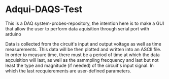 # Adqui-DAQS-Test
This is a DAQ system-probes-repository, the intention here is to make a GUI that allow the user to perform data aquisition through serial port with arduino

Data is collected from the circuit's input and output voltage as well as time measurements.
This data will be then plotted and written into an ASCII file. In order to measure time, there must be a period of time at which the data aqcuisition will last, as well as the sammpling frecquency and last but not least the type and magnitude (if needed) of the circuit's input signal. In which the last recquierements are user-defined parameters.
